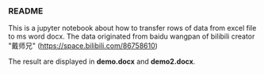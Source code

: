 ### README

This is a jupyter notebook about how to transfer rows of data from excel file to ms word docx.
 
The data originated from baidu wangpan of bilibili creator "戴师兄" (https://space.bilibili.com/86758610)

The result are displayed in **demo.docx** and **demo2.docx**.
